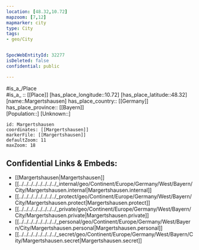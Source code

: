 ```yaml
---
location: [48.32,10.72] 
mapzoom: [7,12] 
mapmarker: city 
type: City
tags:
- geo/City


SpocWebEntityId: 32277
isDeleted: false
confidential: public

---
```

#is_a_/Place  
#is_a_ :: [[Place]] 
[has_place_longitude::10.72] 
[has_place_latitude::48.32] 
[name::Margertshausen] 
has_place_country:: [[Germany]]  
has_place_province:: [[Bayern]]  
[Population::] 
[Unknown::] 


```leaflet
id: Margertshausen
coordinates: [[Margertshausen]] 
markerFile: [[Margertshausen]] 
defaultZoom: 11 
maxZoom: 18
```


## Confidential Links & Embeds: 
- [[Margertshausen|Margertshausen]]  
- [[../../../../../../../../_internal/geo/Continent/Europe/Germany/West/Bayern/City/Margertshausen.internal|Margertshausen.internal]] 
- [[../../../../../../../../_protect/geo/Continent/Europe/Germany/West/Bayern/City/Margertshausen.protect|Margertshausen.protect]] 
- [[../../../../../../../../_private/geo/Continent/Europe/Germany/West/Bayern/City/Margertshausen.private|Margertshausen.private]] 
- [[../../../../../../../../_personal/geo/Continent/Europe/Germany/West/Bayern/City/Margertshausen.personal|Margertshausen.personal]] 
- [[../../../../../../../../_secret/geo/Continent/Europe/Germany/West/Bayern/City/Margertshausen.secret|Margertshausen.secret]] 

